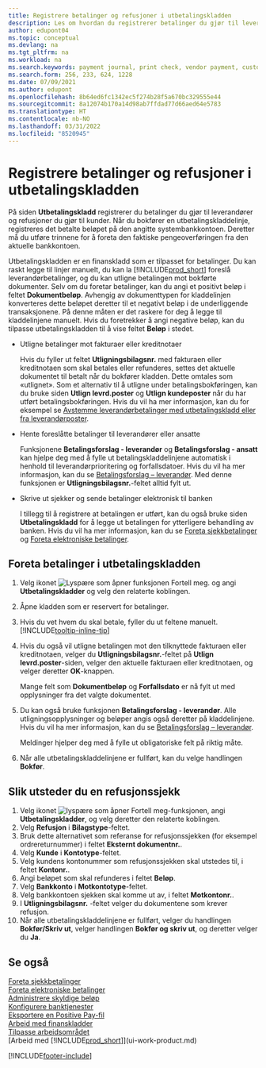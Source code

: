 ```yaml
---
title: Registrere betalinger og refusjoner i utbetalingskladden
description: Les om hvordan du registrerer betalinger du gjør til leverandører og refusjoner du gjør til kunder, på siden Utbetalingskladd.
author: edupont04
ms.topic: conceptual
ms.devlang: na
ms.tgt_pltfrm: na
ms.workload: na
ms.search.keywords: payment journal, print check, vendor payment, customer refund, refund check, creditor, debt, balance due, AP
ms.search.form: 256, 233, 624, 1228
ms.date: 07/09/2021
ms.author: edupont
ms.openlocfilehash: 8b64ed6fc1342ec5f274b28f5a670bc329555e44
ms.sourcegitcommit: 8a12074b170a14d98ab7ffdad77d66aed64e5783
ms.translationtype: HT
ms.contentlocale: nb-NO
ms.lasthandoff: 03/31/2022
ms.locfileid: "8520945"
---
```

# <a name="record-payments-and-refunds-in-the-payment-journal"></a>Registrere betalinger og refusjoner i utbetalingskladden

På siden **Utbetalingskladd** registrerer du betalinger du gjør til leverandører og refusjoner du gjør til kunder. Når du bokfører en utbetalingskladdelinje, registreres det betalte beløpet på den angitte systembankkontoen. Deretter må du utføre trinnene for å foreta den faktiske pengeoverføringen fra den aktuelle bankkontoen.  

Utbetalingskladden er en finanskladd som er tilpasset for betalinger. Du kan raskt legge til linjer manuelt, du kan la [!INCLUDE[prod_short](includes/prod_short.md)] foreslå leverandørbetalinger, og du kan utligne betalingen mot bokførte dokumenter. Selv om du foretar betalinger, kan du angi et positivt beløp i feltet **Dokumentbeløp**. Avhengig av dokumenttypen for kladdelinjen konverteres dette beløpet deretter til et negativt beløp i de underliggende transaksjonene. På denne måten er det raskere for deg å legge til kladdelinjene manuelt. Hvis du foretrekker å angi negative beløp, kan du tilpasse utbetalingskladden til å vise feltet **Beløp** i stedet.  

- Utligne betalinger mot fakturaer eller kreditnotaer

    Hvis du fyller ut feltet **Utligningsbilagsnr.** med fakturaen eller kreditnotaen som skal betales eller refunderes, settes det aktuelle dokumentet til betalt når du bokfører kladden. Dette omtales som «utlignet». Som et alternativ til å utligne under betalingsbokføringen, kan du bruke siden **Utlign levrd.poster** og **Utlign kundeposter** når du har utført betalingsbokføringen. Hvis du vil ha mer informasjon, kan du for eksempel se [Avstemme leverandørbetalinger med utbetalingskladd eller fra leverandørposter](payables-how-apply-purchase-transactions-manually.md).  

- Hente foreslåtte betalinger til leverandører eller ansatte

    Funksjonene **Betalingsforslag - leverandør** og **Betalingsforslag - ansatt** kan hjelpe deg med å fylle ut betalingskladdelinjene automatisk i henhold til leverandørprioritering og forfallsdatoer. Hvis du vil ha mer informasjon, kan du se [Betalingsforslag – leverandør](payables-how-suggest-vendor-payments.md). Med denne funksjonen er **Utligningsbilagsnr.**-feltet alltid fylt ut.  

- Skrive ut sjekker og sende betalinger elektronisk til banken

    I tillegg til å registrere at betalingen er utført, kan du også bruke siden **Utbetalingskladd** for å legge ut betalingen for ytterligere behandling av banken. Hvis du vil ha mer informasjon, kan du se [Foreta sjekkbetalinger](payables-how-work-checks.md) og [Foreta elektroniske betalinger](finance-make-payments-with-bank-data-conversion-service-or-sepa-credit-transfer.md#exporting-payments-to-a-bank-file).  

## <a name="to-make-payments-in-the-payment-journal"></a>Foreta betalinger i utbetalingskladden

1. Velg ikonet ![Lyspære som åpner funksjonen Fortell meg.](media/ui-search/search_small.png "Fortell hva du vil gjøre") og angi **Utbetalingskladder** og velg den relaterte koblingen.
2. Åpne kladden som er reservert for betalinger.
3. Hvis du vet hvem du skal betale, fyller du ut feltene manuelt. [!INCLUDE[tooltip-inline-tip](includes/tooltip-inline-tip_md.md)]
4. Hvis du også vil utligne betalingen mot den tilknyttede fakturaen eller kreditnotaen, velger du **Utligningsbilagsnr.**-feltet på **Utlign levrd.poster**-siden, velger den aktuelle fakturaen eller kreditnotaen, og velger deretter **OK**-knappen.

    Mange felt som **Dokumentbeløp** og **Forfallsdato** er nå fylt ut med opplysninger fra det valgte dokumentet.
5. Du kan også bruke funksjonen **Betalingsforslag - leverandør**. Alle utligningsopplysninger og beløper angis også deretter på kladdelinjene. Hvis du vil ha mer informasjon, kan du se [Betalingsforslag – leverandør](payables-how-suggest-vendor-payments.md).

    Meldinger hjelper deg med å fylle ut obligatoriske felt på riktig måte.
6. Når alle utbetalingskladdelinjene er fullført, kan du velge handlingen **Bokfør**.


## <a name="to-issue-a-refund-check"></a>Slik utsteder du en refusjonssjekk

1. Velg ikonet ![lyspære som åpner Fortell meg-funksjonen](media/ui-search/search_small.png "Fortell hva du vil gjøre"), angi **Utbetalingskladder**, og velg deretter den relaterte koblingen.
2. Velg **Refusjon** i **Bilagstype**-feltet.  
3. Bruk dette alternativet som referanse for refusjonssjekken (for eksempel ordrereturnummer) i feltet **Eksternt dokumentnr.**.  
4. Velg **Kunde** i **Kontotype**-feltet.  
5. Velg kundens kontonummer som refusjonssjekken skal utstedes til, i feltet **Kontonr.**.  
6. Angi beløpet som skal refunderes i feltet **Beløp**.  
7. Velg **Bankkonto** i **Motkontotype**-feltet.  
8. Velg bankkontoen sjekken skal komme ut av, i feltet **Motkontonr.**.  
9. I **Utligningsbilagsnr.** -feltet velger du dokumentene som krever refusjon.  
10. Når alle utbetalingskladdelinjene er fullført, velger du handlingen **Bokfør/Skriv ut**, velger handlingen **Bokfør og skriv ut**, og deretter velger du **Ja**.  
  

## <a name="see-also"></a>Se også
[Foreta sjekkbetalinger](payables-how-work-checks.md)  
[Foreta elektroniske betalinger](finance-make-payments-with-bank-data-conversion-service-or-sepa-credit-transfer.md#exporting-payments-to-a-bank-file)  
[Administrere skyldige beløp](payables-manage-payables.md)  
[Konfigurere banktjenester](bank-setup-banking.md)  
[Eksportere en Positive Pay-fil](finance-how-positive-pay.md)  
[Arbeid med finanskladder](ui-work-general-journals.md)  
[Tilpasse arbeidsområdet](ui-personalization-user.md)  
[Arbeid med [!INCLUDE[prod_short](includes/prod_short.md)]](ui-work-product.md)  


[!INCLUDE[footer-include](includes/footer-banner.md)]
